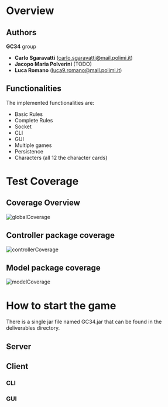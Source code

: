 # Overview

## Authors

<b>GC34</b> group
- <b>Carlo Sgaravatti</b> (carlo.sgaravatti@mail.polimi.it)
- <b>Jacopo Maria Polverini</b> (TODO)
- <b>Luca Romano</b> (luca9.romano@mail.polimi.it)

## Functionalities

The implemented functionalities are:

- Basic Rules
- Complete Rules
- Socket
- CLI 
- GUI
- Multiple games
- Persistence
- Characters (all 12 the character cards)

# Test Coverage

## Coverage Overview
![globalCoverage](https://user-images.githubusercontent.com/58942793/176795822-eb97da67-5b28-4ed1-9e16-535da6d45abb.png)

## Controller package coverage
![controllerCoverage](https://user-images.githubusercontent.com/58942793/176795866-404018e3-4b1a-4982-82c1-132f967450ea.png)

## Model package coverage
![modelCoverage](https://user-images.githubusercontent.com/58942793/176795908-6420a586-75f4-4ba8-bf8f-8a24e9656ba1.png)


# How to start the game

There is a single jar file named GC34.jar that can be found in the deliverables directory.

## Server

## Client

### CLI

### GUI
